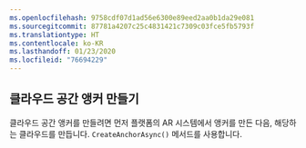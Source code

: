 ```yaml
---
ms.openlocfilehash: 9758cdf07d1ad56e6300e89eed2aa0b1da29e081
ms.sourcegitcommit: 87781a4207c25c4831421c7309c03fce5fb5793f
ms.translationtype: HT
ms.contentlocale: ko-KR
ms.lasthandoff: 01/23/2020
ms.locfileid: "76694229"
---
```

## <a name="create-a-cloud-spatial-anchor"></a>클라우드 공간 앵커 만들기

클라우드 공간 앵커를 만들려면 먼저 플랫폼의 AR 시스템에서 앵커를 만든 다음, 해당하는 클라우드를 만듭니다. `CreateAnchorAsync()` 메서드를 사용합니다.
